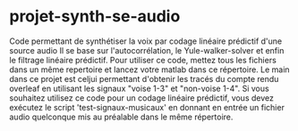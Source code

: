 # projet-synth-se-audio
Code permettant de synthétiser la voix par codage linéaire prédictif d'une source audio
Il se base sur l'autocorrélation, le Yule-walker-solver et enfin le filtrage linéaire prédictif.
Pour utiliser ce code, mettez tous les fichiers dans un même repertoire et lancez votre matlab dans ce répertoire.
Le main dans ce projet est celjui permettant d'obtenir les tracés du compte rendu overleaf en utilisant les signaux "voise 1-3" et "non-voise 1-4".
Si vous souhaitez utilisez ce code pour un codage linéaire prédictif, vous devez exécutez le script 'test-signaux-musicaux' en donnant en entrée un fichier audio quelconque mis au préalable dans le même répertoire.

